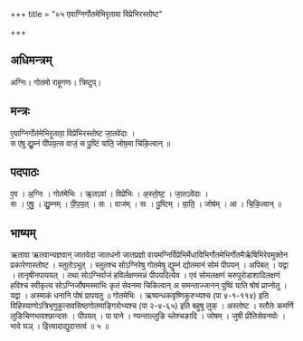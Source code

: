 +++
title = "०५ एवाग्निर्गोतमेभिरृतावा विप्रेभिरस्तोष्ट"

+++
## अधिमन्त्रम्
अग्निः। गोतमो राहूगणः। त्रिष्टुप्।

## मन्त्रः
ए॒वाग्निर्गोत॑मेभिरृ॒तावा॒ विप्रे॑भिरस्तोष्ट जा॒तवे॑दाः ।  
स ए॑षु द्यु॒म्नं पी॑पय॒त्स वाजं॒ स पु॒ष्टिं या॑ति॒ जोष॒मा चि॑कि॒त्वान् ॥

## पदपाठः
ए॒व । अ॒ग्निः । गोत॑मेभिः । ऋ॒तऽवा॑ । विप्रे॑भिः । अ॒स्तो॒ष्ट॒ । जा॒तऽवे॑दाः ।  
सः । ए॒षु॒ । द्यु॒म्नम् । पी॒प॒य॒त् । सः । वाज॑म् । सः । पु॒ष्टिम् । या॒ति॒ । जोष॑म् । आ । चि॒कि॒त्वान् ॥

## भाष्यम्
ऋतावा ऋतवान्यज्ञवान् जातवेदा जातधनो जातप्रज्ञो वायमग्निर्विप्रेभिर्मेधाविभिर्गोतमेभिर्गोतमैर्ऋषिभिरेवमुक्तेन प्रकारेणास्तोष्ट । स्तुतोऽभूत् । स्तुतश्च सोऽग्निरेषु गोतमेषु द्युम्नं द्योतमानं सोमं पीपयन् । अपिबत् । यद्वा । तानृषीनपाययत् । तथा सोऽग्निर्वाजं हविर्लक्षणमन्नं पीपयदित्येव । एवं सोमलक्षणं चरुपुरोडाशादिलक्षणं हविश्च स्वीकृत्य सोऽग्निर्जोषमस्माभिः कृतं सेवनमा चिकित्वान् अ समन्ताज्जानन् पुष्विं याति षोषं प्राप्नोतु । यद्वा । अस्माकं धनानि पोषं प्रापयतु ॥ गोतमेभिः । ऋष्यन्धकवृष्णिकुरुभ्यश्च (पा ४-१-११४) इति विहिस्याणोऽत्रिभृगुकुत्सवसिष्ठगोतमाङ्गिरोभ्यश्च (पा २-४-६५) इति बहुषु लुक् । अस्तोष्ट । स्तौतेः कमर्णि लुङिचिणभावश्छान्दसः । पीपयत् । पा पाने । ण्यन्ताल्लुङि च्लेश्चङादि । जोषम् । जुषी प्रीतिसेवनयोः । भावे घञ् । इित्त्वादाद्युदात्तत्वं ॥ ५ ॥
